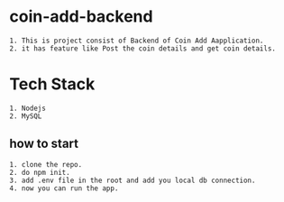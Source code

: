 
# coin-add-backend

    1. This is project consist of Backend of Coin Add Aapplication.
    2. it has feature like Post the coin details and get coin details.

# Tech Stack

    1. Nodejs
    2. MySQL

## how to start

    1. clone the repo.
    2. do npm init.
    3. add .env file in the root and add you local db connection.
    4. now you can run the app.


